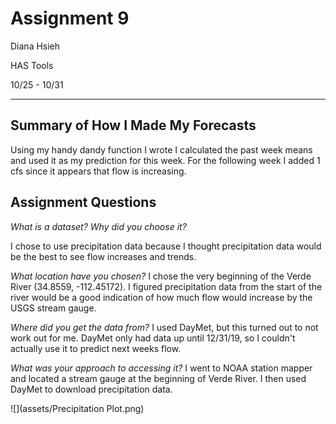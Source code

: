 # Assignment 9
Diana Hsieh

HAS Tools

10/25 - 10/31
- - -

## Summary of How I Made My Forecasts

Using my handy dandy function I wrote I calculated the past week means and used it as my prediction for this week. For the following week I added 1 cfs since it appears that flow is increasing.


## Assignment Questions

*What is a dataset? Why did you choose it?*

I chose to use precipitation data because I thought precipitation data would be the best to see flow increases and trends.

*What location have you chosen?*
I chose the very beginning of the Verde River (34.8559, -112.45172). I figured precipitation data from the start of the river would be a good indication of how much flow would increase by the USGS stream gauge.

*Where did you get the data from?*
I used DayMet, but this turned out to not work out for me. DayMet only had data up until 12/31/19, so I couldn't actually use it to predict next weeks flow.

*What was your approach to accessing it?*
I went to NOAA station mapper and located a stream gauge at the beginning of Verde River. I then used DayMet to download precipitation data.


![](assets/Precipitation Plot.png)
